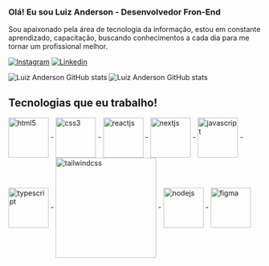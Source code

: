 ### Olá! Eu sou Luiz Anderson - Desenvolvedor Fron-End</br>


Sou apaixonado pela área de tecnologia da informação, estou em constante aprendizado, capacitação, buscando conhecimentos a cada dia para me tornar um profissional melhor.</br>

[![Instagram](https://img.shields.io/badge/Instagram-E4405F?style=for-the-badge&logo=instagram&logoColor=white)](https://www.instagram.com/anderson.dev22/)
[![Linkedin](https://img.shields.io/badge/LinkedIn-0077B5?style=for-the-badge&logo=linkedin&logoColor=white)](https://www.instagram.com/anderson.dev22/)

![Luiz Anderson GitHub stats](https://github-readme-stats.vercel.app/api?username=AndersonDev22&show_icons=true&theme=tokyonight)
![Luiz Anderson GitHub stats](https://github-readme-stats.vercel.app/api/top-langs/?username=AndersonDev22&theme=blue-green)

## Tecnologias que eu trabalho!
<div style="display: inline_block">
<img align"center" height="80" align="center" alt="html5" src="https://cdn.jsdelivr.net/gh/devicons/devicon/icons/html5/html5-original.svg"/> - 
<img align"center" height="80" align="center" alt="css3" src="https://cdn.jsdelivr.net/gh/devicons/devicon/icons/css3/css3-original.svg"/> - 
<img align"center" height="80" align="center" alt="reactjs" src="https://cdn.jsdelivr.net/gh/devicons/devicon/icons/react/react-original-wordmark.svg"/> - 
<img align"center" height="80" align="center" alt="nextjs" src="https://cdn.jsdelivr.net/gh/devicons/devicon/icons/nextjs/nextjs-original-wordmark.svg"/> - 
<img align"center" height="80" align="center" alt="javascript" src="https://cdn.jsdelivr.net/gh/devicons/devicon/icons/javascript/javascript-original.svg"/> - 
<img align"center" height="80" align="center" alt="typescript" src="https://cdn.jsdelivr.net/gh/devicons/devicon/icons/typescript/typescript-original.svg"/> - 
<img align"center" width="200" align="center" alt="tailwindcss" src="https://cdn.jsdelivr.net/gh/devicons/devicon/icons/tailwindcss/tailwindcss-original-wordmark.svg"/> - 
<img align"center" height="80" align="center" alt="nodejs" src="https://cdn.jsdelivr.net/gh/devicons/devicon/icons/nodejs/nodejs-original.svg"/> - 
<img align"center" margin="10" height="80" align="center" alt="figma" src="https://cdn.jsdelivr.net/gh/devicons/devicon/icons/figma/figma-original.svg"/>
</div>

